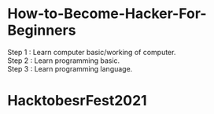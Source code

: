 # How-to-Become-Hacker-For-Beginners
Step 1 : Learn computer basic/working of computer. <br>
Step 2 : Learn programming basic.<br>
Step 3 : Learn programming language.<br>
# HacktobesrFest2021
